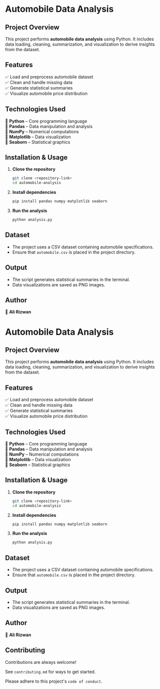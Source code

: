 
# **Automobile Data Analysis**  

## **Project Overview**  
This project performs **automobile data analysis** using Python. It includes data loading, cleaning, summarization, and visualization to derive insights from the dataset.  

## **Features**  
✅ Load and preprocess automobile dataset  
✅ Clean and handle missing data  
✅ Generate statistical summaries  
✅ Visualize automobile price distribution  

## **Technologies Used**  
🔹 **Python** – Core programming language  
🔹 **Pandas** – Data manipulation and analysis  
🔹 **NumPy** – Numerical computations  
🔹 **Matplotlib** – Data visualization  
🔹 **Seaborn** – Statistical graphics  

## **Installation & Usage**  
1. **Clone the repository**  
   ```bash
   git clone <repository-link>
   cd automobile-analysis
   ```  
2. **Install dependencies**  
   ```bash
   pip install pandas numpy matplotlib seaborn
   ```  
3. **Run the analysis**  
   ```bash
   python analysis.py
   ```  

## **Dataset**  
- The project uses a CSV dataset containing automobile specifications.  
- Ensure that `automobile.csv` is placed in the project directory.  

## **Output**  
- The script generates statistical summaries in the terminal.  
- Data visualizations are saved as PNG images.  

## **Author**  
👤 **Ali Rizwan**

# **Automobile Data Analysis**  

## **Project Overview**  
This project performs **automobile data analysis** using Python. It includes data loading, cleaning, summarization, and visualization to derive insights from the dataset.  

## **Features**  
✅ Load and preprocess automobile dataset  
✅ Clean and handle missing data  
✅ Generate statistical summaries  
✅ Visualize automobile price distribution  

## **Technologies Used**  
🔹 **Python** – Core programming language  
🔹 **Pandas** – Data manipulation and analysis  
🔹 **NumPy** – Numerical computations  
🔹 **Matplotlib** – Data visualization  
🔹 **Seaborn** – Statistical graphics  

## **Installation & Usage**  
1. **Clone the repository**  
   ```bash
   git clone <repository-link>
   cd automobile-analysis
   ```  
2. **Install dependencies**  
   ```bash
   pip install pandas numpy matplotlib seaborn
   ```  
3. **Run the analysis**  
   ```bash
   python analysis.py
   ```  

## **Dataset**  
- The project uses a CSV dataset containing automobile specifications.  
- Ensure that `automobile.csv` is placed in the project directory.  

## **Output**  
- The script generates statistical summaries in the terminal.  
- Data visualizations are saved as PNG images.  

## **Author**  
👤 **Ali Rizwan**



## Contributing

Contributions are always welcome!

See `contributing.md` for ways to get started.

Please adhere to this project's `code of conduct`.

